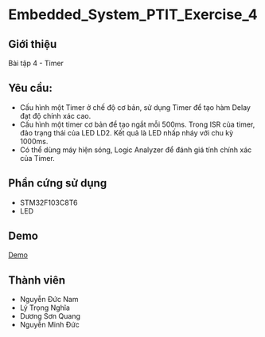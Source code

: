 # Embedded_System_PTIT_Exercise_4
## Giới thiệu
Bài tập 4 - Timer
## Yêu cầu:
- Cấu hình một Timer ở chế độ cơ bản, sử dụng Timer để tạo hàm Delay đạt độ chính xác cao.
- Cấu hình một timer cơ bản để tạo ngắt mỗi 500ms. Trong ISR của timer, đảo trạng thái của LED LD2. Kết quả là LED nhấp nháy với chu kỳ 1000ms.
- Có thể dùng máy hiện sóng, Logic Analyzer để đánh giá tính chính xác của Timer.
## Phần cứng sử dụng
- STM32F103C8T6
- LED
## Demo
 [Demo](https://youtu.be/lMAGjrso8ow)

## Thành viên
- Nguyễn Đức Nam
- Lý Trọng Nghĩa
- Dương Sơn Quang
- Nguyễn Minh Đức

